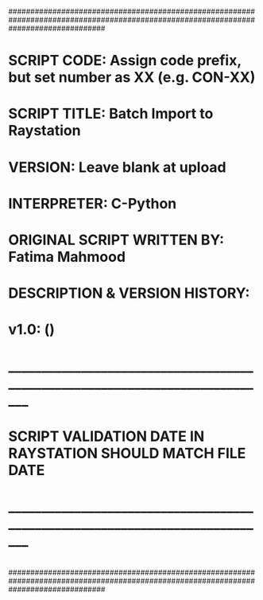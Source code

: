 ######################################################################################################################################
#
#	SCRIPT CODE:       Assign code prefix, but set number as XX (e.g. CON-XX)
#
#	SCRIPT TITLE:   Batch Import to Raystation
#
#	VERSION:  Leave blank at upload
#
#	INTERPRETER: C-Python
#
#	ORIGINAL SCRIPT WRITTEN BY:  Fatima Mahmood
#
#	DESCRIPTION & VERSION HISTORY:
#
#	v1.0: (<FM>) <DESCRIPTION>
#
#                   _____________________________________________________________________________
#                           
#                           SCRIPT VALIDATION DATE IN RAYSTATION SHOULD MATCH FILE DATE
#                   _____________________________________________________________________________
#
######################################################################################################################################
